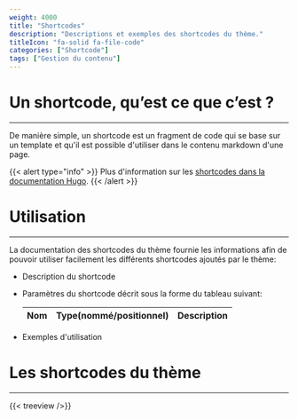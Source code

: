 ```yaml
---
weight: 4000
title: "Shortcodes"
description: "Descriptions et exemples des shortcodes du thème."
titleIcon: "fa-solid fa-file-code"
categories: ["Shortcode"]
tags: ["Gestion du contenu"]
---
```


# Un shortcode, qu’est ce que c’est ?
---

De manière simple, un shortcode est un fragment de code qui se base sur un template et qu'il est possible d'utiliser dans le contenu markdown d'une page.

{{< alert type="info" >}}
Plus d'information sur les [shortcodes dans la documentation Hugo](https://gohugo.io/content-management/shortcodes/).
{{< /alert >}}

# Utilisation
---

La documentation des shortcodes du thème fournie les informations afin de pouvoir utiliser facilement les différents shortcodes ajoutés par le thème:
* Description du shortcode
* Paramètres du shortcode décrit sous la forme du tableau suivant:

    | Nom | Type(nommé/positionnel) | Description |
    | --- | ----------------------- | ----------- |
* Exemples d'utilisation

# Les shortcodes du thème
---

{{< treeview />}}